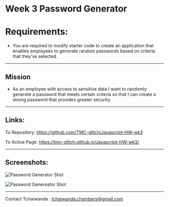 # Week 3 Password Generator

# Requirements:

- You are required to modify starter code to create an application that enables employees to generate random passwords based on criteria that they’ve selected.

---

## Mission

- As an employee with access to sensitive data I want to randomly generate a password that meets certain criteria so that I can create a strong password that provides greater security.

---

## Links:

To Repository:
https://github.com/TMC-glitch/Javascript-HW-wk3

To Active Page: https://tmc-glitch.github.io/Javascript-HW-wk3/

---

## Screenshots:

![Password Generator Shot](/Assets/generatorshot1.png)

![Password Genereator Shot](/Assets/generator2.png)

---

Contact Tchaiwanda : tchaiwanda.chambers@gmail.com
